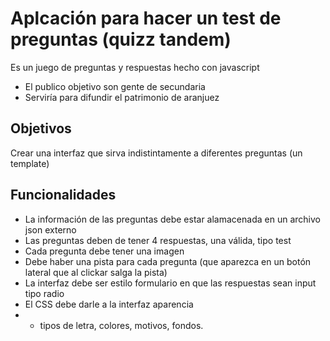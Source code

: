 # Aplcación para hacer un test de preguntas (quizz tandem)

Es un juego de preguntas y respuestas hecho con javascript

- El publico objetivo son gente de secundaria
- Serviría para difundir el patrimonio de aranjuez

## Objetivos

Crear una interfaz que sirva indistintamente a diferentes preguntas (un template)

## Funcionalidades

- La información de las preguntas debe estar alamacenada en un archivo json externo
- Las preguntas deben de tener 4 respuestas, una válida, tipo test
- Cada pregunta debe tener una imagen
- Debe haber una pista para cada pregunta (que aparezca en un botón lateral que al clickar salga la pista)
- La interfaz debe ser estilo formulario en que las respuestas sean input tipo radio
- El CSS debe darle a la interfaz aparencia
- - tipos de letra, colores, motivos, fondos.
